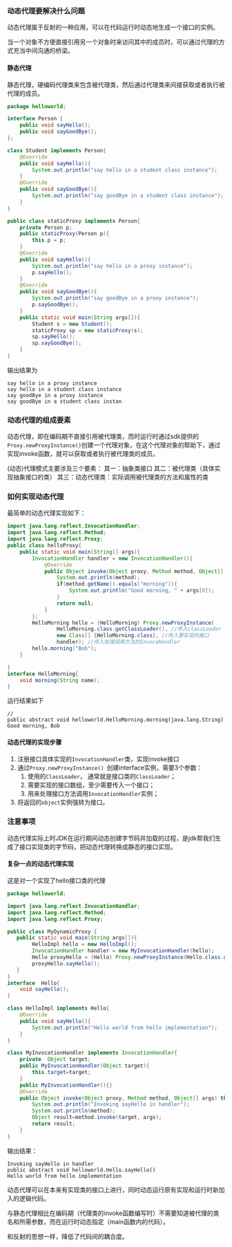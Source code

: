 ### 动态代理要解决什么问题

动态代理属于反射的一种应用，可以在代码运行时动态地生成一个接口的实例。

当一个对象不方便直接引用另一个对象时来访问其中的成员时，可以通过代理的方式充当中间沟通的桥梁。

#### 静态代理

静态代理，硬编码代理类来包含被代理类，然后通过代理类来间接获取或者执行被代理的成员。

```java
package helloworld;

interface Person {
    public void sayHello();
    public void sayGoodBye();
};

class Student implements Person{
    @Override
    public void sayHello(){
        System.out.println("say hello in a student class instance");
    }
    @Override
    public void sayGoodBye(){
        System.out.println("say goodBye in a student class instance");
    }
}

public class staticProxy implements Person{
    private Person p;
    public staticProxy(Person p){
        this.p = p;
    }
    @Override
    public void sayHello(){
        System.out.println("say hello in a proxy instance");
        p.sayHello();
    }
    @Override
    public void sayGoodBye(){
        System.out.println("say goodBye in a proxy instance");
        p.sayGoodBye();
    }
    public static void main(String args[]){
        Student s = new Student();
        staticProxy sp = new staticProxy(s);
        sp.sayHello();
        sp.sayGoodBye();
    }
}

```

输出结果为

```
say hello in a proxy instance
say hello in a student class instance
say goodBye in a proxy instance
say goodBye in a student class instan
```







### 动态代理的组成要素

动态代理，即在编码期不直接引用被代理类，而时运行时通过sdk提供的`Proxy.newProxyInstance()`创建一个代理对象，在这个代理对象的帮助下，通过实现invoke函数，就可以获取或者执行被代理类的成员。

(动态)代理模式主要涉及三个要素：
其一：抽象类接口
其二：被代理类（具体实现抽象接口的类）
其三：动态代理类：实际调用被代理类的方法和属性的类



### 如何实现动态代理

最简单的动态代理实现如下：

```java
import java.lang.reflect.InvocationHandler;
import java.lang.reflect.Method;
import java.lang.reflect.Proxy;
public class helloProxy{
    public static void main(String[] args){
        InvocationHandler handler = new InvocationHandler(){
            @Override
            public Object invoke(Object proxy, Method method, Object[] args) throws Throwable{
                System.out.println(method);
                if(method.getName().equals("morning")){
                    System.out.println("Good morning, " + args[0]);
                }
                return null;
            }
        };
        HelloMorning hello = (HelloMorning) Proxy.newProxyInstance(
                HelloMorning.class.getClassLoader(), //传入classLoader
                new Class[] {HelloMorning.class}, //传入要实现的接口
                handler); //传入处理调用方法的InvocaHandler
        hello.morning("Bob");
    }

}
interface HelloMorning{
    void morning(String name);
}
```

运行结果如下

```
//
public abstract void helloworld.HelloMorning.morning(java.lang.String)
Good morning, Bob
```

#### 动态代理的实现步骤

1. 注册接口具体实现的`InvocationHandler`类，实现invoke接口
2. 通过`Proxy.newProxyInstance() `创建interface实例，需要3个参数：
   1. 使用的`ClassLoader`， 通常就是接口类的`ClassLoader`；
   2. 需要实现的接口数组，至少需要传入一个接口；
   3. 用来处理接口方法调用`InvocationHandler`实例；
3. 将返回的`object`实例强转为接口。





### 注意事项

动态代理实际上时JDK在运行期间动态创建字节码并加载的过程，是jdk帮我们生成了接口实现类的字节码，把动态代理转换成静态的接口实现。

#### 复杂一点的动态代理实现

这是对一个实现了hello接口类的代理

```java
package helloworld;

import java.lang.reflect.InvocationHandler;
import java.lang.reflect.Method;
import java.lang.reflect.Proxy;

public class MyDynamicProxy {
   public static void main(String args[]){
        HelloImpl hello = new HelloImpl();
        InvocationHandler handler = new MyInvocationHandler(hello);
        Hello proxyHello = (Hello) Proxy.newProxyInstance(Hello.class.getClassLoader(), new Class[]{Hello.class},handler);
        proxyHello.sayHello();
   }
}
interface  Hello{
    void sayHello();
}

class HelloImpl implements Hello{
    @Override
    public void sayHello(){
        System.out.println("Hello world from hello implementation");
    }
}

class MyInvocationHandler implements InvocationHandler{
    private  Object target;
    public MyInvocationHandler(Object target){
        this.target=target;
    }
    public MyInvocationHandler(){}
    @Override
    public Object invoke(Object proxy, Method method, Object[] args) throws  Throwable{
        System.out.println("Invoking sayHello in handler");
        System.out.println(method);
        Object result=method.invoke(target, args);
        return result;
    }
}
```

输出结果：

```
Invoking sayHello in handler
public abstract void helloworld.Hello.sayHello()
Hello world from hello implementation
```

动态代理可以在本来有实现类的接口上进行，同时动态运行原有实现和运行时新加入的逻辑代码。

与静态代理相比在编码期（代理类的invoke函数编写时）不需要知道被代理的类名和所需参数，而在运行时动态指定（main函数内的代码）。

和反射的思想一样，降低了代码间的耦合度。